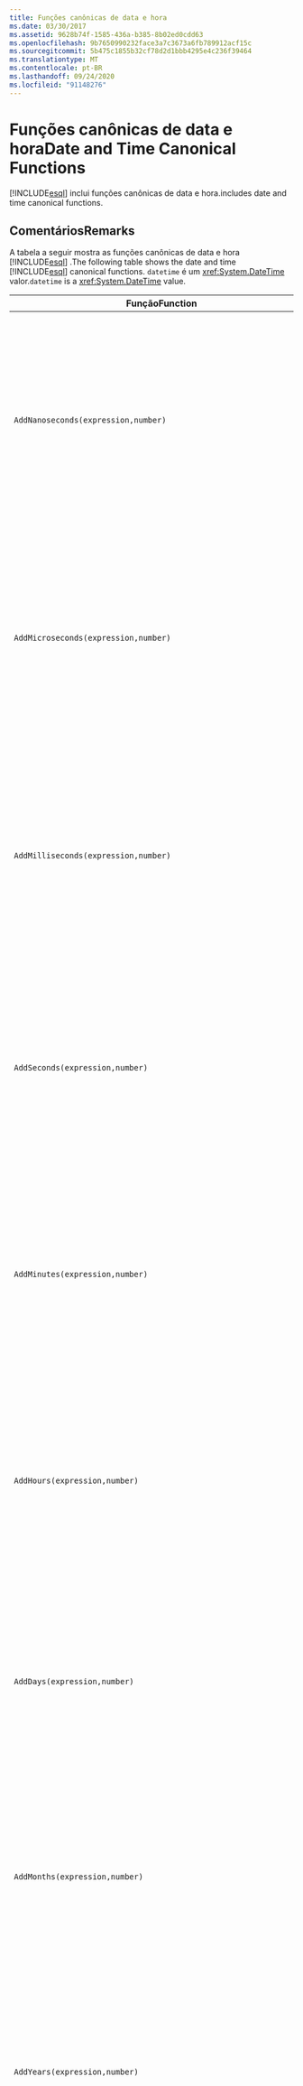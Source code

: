 ```yaml
---
title: Funções canônicas de data e hora
ms.date: 03/30/2017
ms.assetid: 9628b74f-1585-436a-b385-8b02ed0cdd63
ms.openlocfilehash: 9b7650990232face3a7c3673a6fb789912acf15c
ms.sourcegitcommit: 5b475c1855b32cf78d2d1bbb4295e4c236f39464
ms.translationtype: MT
ms.contentlocale: pt-BR
ms.lasthandoff: 09/24/2020
ms.locfileid: "91148276"
---
```

# <a name="date-and-time-canonical-functions"></a><span data-ttu-id="4194c-102">Funções canônicas de data e hora</span><span class="sxs-lookup"><span data-stu-id="4194c-102">Date and Time Canonical Functions</span></span>

[!INCLUDE[esql](../../../../../../includes/esql-md.md)] <span data-ttu-id="4194c-103">inclui funções canônicas de data e hora.</span><span class="sxs-lookup"><span data-stu-id="4194c-103">includes date and time canonical functions.</span></span>  
  
## <a name="remarks"></a><span data-ttu-id="4194c-104">Comentários</span><span class="sxs-lookup"><span data-stu-id="4194c-104">Remarks</span></span>  

 <span data-ttu-id="4194c-105">A tabela a seguir mostra as funções canônicas de data e hora [!INCLUDE[esql](../../../../../../includes/esql-md.md)] .</span><span class="sxs-lookup"><span data-stu-id="4194c-105">The following table shows the date and time [!INCLUDE[esql](../../../../../../includes/esql-md.md)] canonical functions.</span></span> <span data-ttu-id="4194c-106">`datetime` é um <xref:System.DateTime> valor.</span><span class="sxs-lookup"><span data-stu-id="4194c-106">`datetime` is a <xref:System.DateTime> value.</span></span>  
  
|<span data-ttu-id="4194c-107">Função</span><span class="sxs-lookup"><span data-stu-id="4194c-107">Function</span></span>|<span data-ttu-id="4194c-108">Descrição</span><span class="sxs-lookup"><span data-stu-id="4194c-108">Description</span></span>|  
|--------------|-----------------|  
|`AddNanoseconds(expression,number)`|<span data-ttu-id="4194c-109">Adiciona `number` especificado de nanossegundos a `expression`.</span><span class="sxs-lookup"><span data-stu-id="4194c-109">Adds the specified `number` of nanoseconds to the `expression`.</span></span><br /><br /> <span data-ttu-id="4194c-110">**Argumentos**</span><span class="sxs-lookup"><span data-stu-id="4194c-110">**Arguments**</span></span><br /><br /> <span data-ttu-id="4194c-111">`expression`: `DateTime`, `DateTimeOffset`, ou `Time`.</span><span class="sxs-lookup"><span data-stu-id="4194c-111">`expression`: `DateTime`, `DateTimeOffset`, or `Time`.</span></span><br /><br /> <span data-ttu-id="4194c-112">`number`: `Int32`.</span><span class="sxs-lookup"><span data-stu-id="4194c-112">`number`: `Int32`.</span></span><br /><br /> <span data-ttu-id="4194c-113">**Valor Retornado**</span><span class="sxs-lookup"><span data-stu-id="4194c-113">**Return Value**</span></span><br /><br /> <span data-ttu-id="4194c-114">O tipo de `expression`.</span><span class="sxs-lookup"><span data-stu-id="4194c-114">The type of `expression`.</span></span>|  
|`AddMicroseconds(expression,number)`|<span data-ttu-id="4194c-115">Adiciona `number` especificado de microssegundos a `expression`.</span><span class="sxs-lookup"><span data-stu-id="4194c-115">Adds the specified `number` of microseconds to the `expression`.</span></span><br /><br /> <span data-ttu-id="4194c-116">**Argumentos**</span><span class="sxs-lookup"><span data-stu-id="4194c-116">**Arguments**</span></span><br /><br /> <span data-ttu-id="4194c-117">`expression`: `DateTime`, `DateTimeOffset`, ou `Time`.</span><span class="sxs-lookup"><span data-stu-id="4194c-117">`expression`: `DateTime`, `DateTimeOffset`, or `Time`.</span></span><br /><br /> <span data-ttu-id="4194c-118">`number`: `Int32`.</span><span class="sxs-lookup"><span data-stu-id="4194c-118">`number`: `Int32`.</span></span><br /><br /> <span data-ttu-id="4194c-119">**Valor Retornado**</span><span class="sxs-lookup"><span data-stu-id="4194c-119">**Return Value**</span></span><br /><br /> <span data-ttu-id="4194c-120">O tipo de `expression`.</span><span class="sxs-lookup"><span data-stu-id="4194c-120">The type of `expression`.</span></span>|  
|`AddMilliseconds(expression,number)`|<span data-ttu-id="4194c-121">Adiciona `number` especificado de milissegundos a `expression`.</span><span class="sxs-lookup"><span data-stu-id="4194c-121">Adds the specified `number` of milliseconds to the `expression`.</span></span><br /><br /> <span data-ttu-id="4194c-122">**Argumentos**</span><span class="sxs-lookup"><span data-stu-id="4194c-122">**Arguments**</span></span><br /><br /> <span data-ttu-id="4194c-123">`expression`: `DateTime`, `DateTimeOffset`, ou `Time`.</span><span class="sxs-lookup"><span data-stu-id="4194c-123">`expression`: `DateTime`, `DateTimeOffset`, or `Time`.</span></span><br /><br /> <span data-ttu-id="4194c-124">`number`: `Int32`.</span><span class="sxs-lookup"><span data-stu-id="4194c-124">`number`: `Int32`.</span></span><br /><br /> <span data-ttu-id="4194c-125">**Valor Retornado**</span><span class="sxs-lookup"><span data-stu-id="4194c-125">**Return Value**</span></span><br /><br /> <span data-ttu-id="4194c-126">O tipo de `expression`.</span><span class="sxs-lookup"><span data-stu-id="4194c-126">The type of `expression`.</span></span>|  
|`AddSeconds(expression,number)`|<span data-ttu-id="4194c-127">Adiciona `number` especificado de segundos a `expression`.</span><span class="sxs-lookup"><span data-stu-id="4194c-127">Adds the specified `number` of seconds to the `expression`.</span></span><br /><br /> <span data-ttu-id="4194c-128">**Argumentos**</span><span class="sxs-lookup"><span data-stu-id="4194c-128">**Arguments**</span></span><br /><br /> <span data-ttu-id="4194c-129">`expression`: `DateTime`, `DateTimeOffset`, ou `Time`.</span><span class="sxs-lookup"><span data-stu-id="4194c-129">`expression`: `DateTime`, `DateTimeOffset`, or `Time`.</span></span><br /><br /> <span data-ttu-id="4194c-130">`number`: `Int32`.</span><span class="sxs-lookup"><span data-stu-id="4194c-130">`number`: `Int32`.</span></span><br /><br /> <span data-ttu-id="4194c-131">**Valor Retornado**</span><span class="sxs-lookup"><span data-stu-id="4194c-131">**Return Value**</span></span><br /><br /> <span data-ttu-id="4194c-132">O tipo de `expression`.</span><span class="sxs-lookup"><span data-stu-id="4194c-132">The type of `expression`.</span></span>|  
|`AddMinutes(expression,number)`|<span data-ttu-id="4194c-133">Adiciona `number` especificado de minutos a `expression`.</span><span class="sxs-lookup"><span data-stu-id="4194c-133">Adds the specified `number` of minutes to the `expression`.</span></span><br /><br /> <span data-ttu-id="4194c-134">**Argumentos**</span><span class="sxs-lookup"><span data-stu-id="4194c-134">**Arguments**</span></span><br /><br /> <span data-ttu-id="4194c-135">`expression`: `DateTime`, `DateTimeOffset`, ou `Time`.</span><span class="sxs-lookup"><span data-stu-id="4194c-135">`expression`: `DateTime`, `DateTimeOffset`, or `Time`.</span></span><br /><br /> <span data-ttu-id="4194c-136">`number`: `Int32`.</span><span class="sxs-lookup"><span data-stu-id="4194c-136">`number`: `Int32`.</span></span><br /><br /> <span data-ttu-id="4194c-137">**Valor Retornado**</span><span class="sxs-lookup"><span data-stu-id="4194c-137">**Return Value**</span></span><br /><br /> <span data-ttu-id="4194c-138">O tipo de `expression`.</span><span class="sxs-lookup"><span data-stu-id="4194c-138">The type of `expression`.</span></span>|  
|`AddHours(expression,number)`|<span data-ttu-id="4194c-139">Adiciona `number` especificado hora a `expression`.</span><span class="sxs-lookup"><span data-stu-id="4194c-139">Adds the specified `number` of hours to the `expression`.</span></span><br /><br /> <span data-ttu-id="4194c-140">**Argumentos**</span><span class="sxs-lookup"><span data-stu-id="4194c-140">**Arguments**</span></span><br /><br /> <span data-ttu-id="4194c-141">`expression`: `DateTime`, `DateTimeOffset`, ou `Time`.</span><span class="sxs-lookup"><span data-stu-id="4194c-141">`expression`: `DateTime`, `DateTimeOffset`, or `Time`.</span></span><br /><br /> <span data-ttu-id="4194c-142">`number`: `Int32`.</span><span class="sxs-lookup"><span data-stu-id="4194c-142">`number`: `Int32`.</span></span><br /><br /> <span data-ttu-id="4194c-143">**Valor Retornado**</span><span class="sxs-lookup"><span data-stu-id="4194c-143">**Return Value**</span></span><br /><br /> <span data-ttu-id="4194c-144">O tipo de `expression`.</span><span class="sxs-lookup"><span data-stu-id="4194c-144">The type of `expression`.</span></span>|  
|`AddDays(expression,number)`|<span data-ttu-id="4194c-145">Adiciona `number` especificado de dias a `expression`.</span><span class="sxs-lookup"><span data-stu-id="4194c-145">Adds the specified `number` of days to the `expression`.</span></span><br /><br /> <span data-ttu-id="4194c-146">**Argumentos**</span><span class="sxs-lookup"><span data-stu-id="4194c-146">**Arguments**</span></span><br /><br /> <span data-ttu-id="4194c-147">`expression`: `DateTime` ou `DateTimeOffset`.</span><span class="sxs-lookup"><span data-stu-id="4194c-147">`expression`: `DateTime` or `DateTimeOffset`.</span></span><br /><br /> <span data-ttu-id="4194c-148">`number`: `Int32`.</span><span class="sxs-lookup"><span data-stu-id="4194c-148">`number`: `Int32`.</span></span><br /><br /> <span data-ttu-id="4194c-149">**Valor Retornado**</span><span class="sxs-lookup"><span data-stu-id="4194c-149">**Return Value**</span></span><br /><br /> <span data-ttu-id="4194c-150">O tipo de `expression`.</span><span class="sxs-lookup"><span data-stu-id="4194c-150">The type of `expression`.</span></span>|  
|`AddMonths(expression,number)`|<span data-ttu-id="4194c-151">Adiciona `number` especificado de meses a `expression`.</span><span class="sxs-lookup"><span data-stu-id="4194c-151">Adds the specified `number` of months to the `expression`.</span></span><br /><br /> <span data-ttu-id="4194c-152">**Argumentos**</span><span class="sxs-lookup"><span data-stu-id="4194c-152">**Arguments**</span></span><br /><br /> <span data-ttu-id="4194c-153">`expression`: `DateTime` ou `DateTimeOffset`.</span><span class="sxs-lookup"><span data-stu-id="4194c-153">`expression`: `DateTime` or `DateTimeOffset`.</span></span><br /><br /> <span data-ttu-id="4194c-154">`number`: `Int32`.</span><span class="sxs-lookup"><span data-stu-id="4194c-154">`number`: `Int32`.</span></span><br /><br /> <span data-ttu-id="4194c-155">**Valor Retornado**</span><span class="sxs-lookup"><span data-stu-id="4194c-155">**Return Value**</span></span><br /><br /> <span data-ttu-id="4194c-156">O tipo de `expression`.</span><span class="sxs-lookup"><span data-stu-id="4194c-156">The type of `expression`.</span></span>|  
|`AddYears(expression,number)`|<span data-ttu-id="4194c-157">Adiciona `number` especificado de anos a `expression`.</span><span class="sxs-lookup"><span data-stu-id="4194c-157">Adds the specified `number` of years to the `expression`.</span></span><br /><br /> <span data-ttu-id="4194c-158">**Argumentos**</span><span class="sxs-lookup"><span data-stu-id="4194c-158">**Arguments**</span></span><br /><br /> <span data-ttu-id="4194c-159">`expression`: `DateTime` ou `DateTimeOffset`.</span><span class="sxs-lookup"><span data-stu-id="4194c-159">`expression`: `DateTime` or `DateTimeOffset`.</span></span><br /><br /> <span data-ttu-id="4194c-160">`number`: `Int32`.</span><span class="sxs-lookup"><span data-stu-id="4194c-160">`number`: `Int32`.</span></span><br /><br /> <span data-ttu-id="4194c-161">**Valor Retornado**</span><span class="sxs-lookup"><span data-stu-id="4194c-161">**Return Value**</span></span><br /><br /> <span data-ttu-id="4194c-162">O tipo de `expression`.</span><span class="sxs-lookup"><span data-stu-id="4194c-162">The type of `expression`.</span></span>|  
|`CreateDateTime(year,month,day,hour,minute,second)`|<span data-ttu-id="4194c-163">Retorna um novo valor de `DateTime` como a data e hora atuais do servidor na zona de tempo do servidor.</span><span class="sxs-lookup"><span data-stu-id="4194c-163">Returns a new `DateTime` value as the current date and time of the server in the server's time zone.</span></span><br /><br /> <span data-ttu-id="4194c-164">**Argumentos**</span><span class="sxs-lookup"><span data-stu-id="4194c-164">**Arguments**</span></span><br /><br /> <span data-ttu-id="4194c-165">`year`, `month`, `day`, `hour`, `minute`: `Int16` e `Int32`.</span><span class="sxs-lookup"><span data-stu-id="4194c-165">`year`, `month`, `day`, `hour`, `minute`: `Int16` and `Int32`.</span></span><br /><br /> <span data-ttu-id="4194c-166">`second`: `Double`.</span><span class="sxs-lookup"><span data-stu-id="4194c-166">`second`: `Double`.</span></span><br /><br /> <span data-ttu-id="4194c-167">**Valor Retornado**</span><span class="sxs-lookup"><span data-stu-id="4194c-167">**Return Value**</span></span><br /><br /> <span data-ttu-id="4194c-168">Um `DateTime`.</span><span class="sxs-lookup"><span data-stu-id="4194c-168">A `DateTime`.</span></span>|  
|`CreateDateTimeOffset(year,month,day,hour,minute,second,tzoffset)`|<span data-ttu-id="4194c-169">Retorna um novo valor de `DateTimeOffset` como a data e hora atuais do servidor relativo ao Tempo Universal Coordenado (UTC).</span><span class="sxs-lookup"><span data-stu-id="4194c-169">Returns a new `DateTimeOffset` value as the current date and time of the server relative to the Coordinated Universal Time (UTC).</span></span><br /><br /> <span data-ttu-id="4194c-170">**Argumentos**</span><span class="sxs-lookup"><span data-stu-id="4194c-170">**Arguments**</span></span><br /><br /> <span data-ttu-id="4194c-171">`year`, `month`, `day`, `hour`, `minute`, `tzoffset`: `Int32`.</span><span class="sxs-lookup"><span data-stu-id="4194c-171">`year`, `month`, `day`, `hour`, `minute`, `tzoffset`: `Int32`.</span></span><br /><br /> <span data-ttu-id="4194c-172">`second`: `Double`.</span><span class="sxs-lookup"><span data-stu-id="4194c-172">`second`: `Double`.</span></span><br /><br /> <span data-ttu-id="4194c-173">**Valor Retornado**</span><span class="sxs-lookup"><span data-stu-id="4194c-173">**Return Value**</span></span><br /><br /> <span data-ttu-id="4194c-174">Um `DateTimeOffset`.</span><span class="sxs-lookup"><span data-stu-id="4194c-174">A `DateTimeOffset`.</span></span>|  
|`CreateTime(hour,minute,second)`|<span data-ttu-id="4194c-175">Retorna um novo valor de `Time` como a hora atual.</span><span class="sxs-lookup"><span data-stu-id="4194c-175">Returns a new `Time` value as the current time.</span></span><br /><br /> <span data-ttu-id="4194c-176">**Argumentos**</span><span class="sxs-lookup"><span data-stu-id="4194c-176">**Arguments**</span></span><br /><br /> <span data-ttu-id="4194c-177">`hour` e `minute`: `Int32`.</span><span class="sxs-lookup"><span data-stu-id="4194c-177">`hour` and `minute`: `Int32`.</span></span><br /><br /> <span data-ttu-id="4194c-178">`second`: `Double`.</span><span class="sxs-lookup"><span data-stu-id="4194c-178">`second`: `Double`.</span></span><br /><br /> <span data-ttu-id="4194c-179">**Valor Retornado**</span><span class="sxs-lookup"><span data-stu-id="4194c-179">**Return Value**</span></span><br /><br /> <span data-ttu-id="4194c-180">Um `Time`.</span><span class="sxs-lookup"><span data-stu-id="4194c-180">A `Time`.</span></span>|  
|`CurrentDateTime()`|<span data-ttu-id="4194c-181">Retorna um valor de `DateTime` como a data e hora atuais do servidor na zona de tempo do servidor.</span><span class="sxs-lookup"><span data-stu-id="4194c-181">Returns a `DateTime` value as the current date and time of the server in the server's time zone.</span></span><br /><br /> <span data-ttu-id="4194c-182">**Valor Retornado**</span><span class="sxs-lookup"><span data-stu-id="4194c-182">**Return Value**</span></span><br /><br /> <span data-ttu-id="4194c-183">Um `DateTime`.</span><span class="sxs-lookup"><span data-stu-id="4194c-183">A `DateTime`.</span></span>|  
|`CurrentDateTimeOffset()`|<span data-ttu-id="4194c-184">Retorna a data atual, hora e o deslocamento como `DateTimeOffset`.</span><span class="sxs-lookup"><span data-stu-id="4194c-184">Returns the current date, time and offset as a `DateTimeOffset`.</span></span><br /><br /> <span data-ttu-id="4194c-185">**Valor Retornado**</span><span class="sxs-lookup"><span data-stu-id="4194c-185">**Return Value**</span></span><br /><br /> <span data-ttu-id="4194c-186">Um `DateTimeOffset`.</span><span class="sxs-lookup"><span data-stu-id="4194c-186">A `DateTimeOffset`.</span></span>|  
|`CurrentUtcDateTime()`|<span data-ttu-id="4194c-187">Retorna um valor de <xref:System.DateTime> como a data e hora atuais do servidor na zona de UTS.</span><span class="sxs-lookup"><span data-stu-id="4194c-187">Returns a <xref:System.DateTime> value as the current date and time of the server in the UTS time zone.</span></span><br /><br /> <span data-ttu-id="4194c-188">**Valor Retornado**</span><span class="sxs-lookup"><span data-stu-id="4194c-188">**Return Value**</span></span><br /><br /> <span data-ttu-id="4194c-189">Um `DateTime`.</span><span class="sxs-lookup"><span data-stu-id="4194c-189">A `DateTime`.</span></span>|  
|`Day(expression)`|<span data-ttu-id="4194c-190">Retorna a parte do dia de `expression` como `Int32` entre 1 e 31.</span><span class="sxs-lookup"><span data-stu-id="4194c-190">Returns the day portion of `expression` as an `Int32` between 1 and 31.</span></span><br /><br /> <span data-ttu-id="4194c-191">**Argumentos**</span><span class="sxs-lookup"><span data-stu-id="4194c-191">**Arguments**</span></span><br /><br /> <span data-ttu-id="4194c-192">`DateTime` e `DateTimeOffset`.</span><span class="sxs-lookup"><span data-stu-id="4194c-192">A `DateTime` and `DateTimeOffset`.</span></span><br /><br /> <span data-ttu-id="4194c-193">**Valor Retornado**</span><span class="sxs-lookup"><span data-stu-id="4194c-193">**Return Value**</span></span><br /><br /> <span data-ttu-id="4194c-194">Um `Int32`.</span><span class="sxs-lookup"><span data-stu-id="4194c-194">An `Int32`.</span></span><br /><br /> <span data-ttu-id="4194c-195">**Exemplo**</span><span class="sxs-lookup"><span data-stu-id="4194c-195">**Example**</span></span><br /><br /> `-- The following example returns 12.`<br /><br /> `Day(cast('03/12/1998' as DateTime))`|  
|`DayOfYear(expression)`|<span data-ttu-id="4194c-196">Retorna a parte do dia de `expression` como `Int32` entre 1 e 366, onde 366 são retornados para o último dia de um ano bissexto.</span><span class="sxs-lookup"><span data-stu-id="4194c-196">Returns the day portion of `expression` as an `Int32` between 1 and 366, where 366 is returned for the last day of a leap year.</span></span><br /><br /> <span data-ttu-id="4194c-197">**Argumentos**</span><span class="sxs-lookup"><span data-stu-id="4194c-197">**Arguments**</span></span><br /><br /> <span data-ttu-id="4194c-198">`DateTime` ou `DateTimeOffset`.</span><span class="sxs-lookup"><span data-stu-id="4194c-198">A `DateTime` or `DateTimeOffset`.</span></span><br /><br /> <span data-ttu-id="4194c-199">**Valor Retornado**</span><span class="sxs-lookup"><span data-stu-id="4194c-199">**Return Value**</span></span><br /><br /> <span data-ttu-id="4194c-200">Um `Int32`.</span><span class="sxs-lookup"><span data-stu-id="4194c-200">An `Int32`.</span></span>|  
|`DiffNanoseconds(startExpression,endExpression)`|<span data-ttu-id="4194c-201">Retorna a diferença, em nanossegundos, entre `startExpression` e `endExpression`.</span><span class="sxs-lookup"><span data-stu-id="4194c-201">Returns the difference, in nanoseconds, between `startExpression` and `endExpression`.</span></span><br /><br /> <span data-ttu-id="4194c-202">**Argumentos**</span><span class="sxs-lookup"><span data-stu-id="4194c-202">**Arguments**</span></span><br /><br /> <span data-ttu-id="4194c-203">`startExpression`, `endExpression`: `DateTime`, `DateTimeOffset`, ou `Time`.</span><span class="sxs-lookup"><span data-stu-id="4194c-203">`startExpression`, `endExpression`: `DateTime`, `DateTimeOffset`, or `Time`.</span></span> <span data-ttu-id="4194c-204">**Observação:** `startExpression` e `endExpression` devem ser do mesmo tipo.  </span><span class="sxs-lookup"><span data-stu-id="4194c-204">**Note:**  `startExpression` and `endExpression` must be of the same type.</span></span> <br /><br /> <span data-ttu-id="4194c-205">**Valor Retornado**</span><span class="sxs-lookup"><span data-stu-id="4194c-205">**Return Value**</span></span><br /><br /> <span data-ttu-id="4194c-206">Um `Int32`.</span><span class="sxs-lookup"><span data-stu-id="4194c-206">An `Int32`.</span></span>|  
|`DiffMilliseconds(startExpression,endExpression)`|<span data-ttu-id="4194c-207">Retorna a diferença, em milissegundos, entre `startExpression` e `endExpression`.</span><span class="sxs-lookup"><span data-stu-id="4194c-207">Returns the difference, in milliseconds, between `startExpression` and `endExpression`.</span></span><br /><br /> <span data-ttu-id="4194c-208">**Argumentos**</span><span class="sxs-lookup"><span data-stu-id="4194c-208">**Arguments**</span></span><br /><br /> <span data-ttu-id="4194c-209">`startExpression`, `endExpression`: `DateTime`, `DateTimeOffset`, ou `Time`.</span><span class="sxs-lookup"><span data-stu-id="4194c-209">`startExpression`, `endExpression`: `DateTime`, `DateTimeOffset`, or `Time`.</span></span> <span data-ttu-id="4194c-210">**Observação:** `startExpression` e `endExpression` devem ser do mesmo tipo.  </span><span class="sxs-lookup"><span data-stu-id="4194c-210">**Note:**  `startExpression` and `endExpression` must be of the same type.</span></span> <br /><br /> <span data-ttu-id="4194c-211">**Valor Retornado**</span><span class="sxs-lookup"><span data-stu-id="4194c-211">**Return Value**</span></span><br /><br /> <span data-ttu-id="4194c-212">Um `Int32`.</span><span class="sxs-lookup"><span data-stu-id="4194c-212">An `Int32`.</span></span>|  
|`DiffMicroseconds(startExpression,endExpression)`|<span data-ttu-id="4194c-213">Retorna a diferença, em microssegundos, entre `startExpression` e `endExpression`.</span><span class="sxs-lookup"><span data-stu-id="4194c-213">Returns the difference, in microseconds, between `startExpression` and `endExpression`.</span></span><br /><br /> <span data-ttu-id="4194c-214">**Argumentos**</span><span class="sxs-lookup"><span data-stu-id="4194c-214">**Arguments**</span></span><br /><br /> <span data-ttu-id="4194c-215">`startExpression`, `endExpression`: `DateTime`, `DateTimeOffset`, ou `Time`.</span><span class="sxs-lookup"><span data-stu-id="4194c-215">`startExpression`, `endExpression`: `DateTime`, `DateTimeOffset`, or `Time`.</span></span> <span data-ttu-id="4194c-216">**Observação:** `startExpression` e `endExpression` devem ser do mesmo tipo.  </span><span class="sxs-lookup"><span data-stu-id="4194c-216">**Note:**  `startExpression` and `endExpression` must be of the same type.</span></span> <br /><br /> <span data-ttu-id="4194c-217">**Valor Retornado**</span><span class="sxs-lookup"><span data-stu-id="4194c-217">**Return Value**</span></span><br /><br /> <span data-ttu-id="4194c-218">Um `Int32`.</span><span class="sxs-lookup"><span data-stu-id="4194c-218">An `Int32`.</span></span>|  
|`DiffSeconds(startExpression,endExpression)`|<span data-ttu-id="4194c-219">Retorna a diferença, em segundos, entre `startExpression` e `endExpression`.</span><span class="sxs-lookup"><span data-stu-id="4194c-219">Returns the difference, in seconds, between `startExpression` and `endExpression`.</span></span><br /><br /> <span data-ttu-id="4194c-220">**Argumentos**</span><span class="sxs-lookup"><span data-stu-id="4194c-220">**Arguments**</span></span><br /><br /> <span data-ttu-id="4194c-221">`startExpression`, `endExpression`: `DateTime`, `DateTimeOffset`, ou `Time`.</span><span class="sxs-lookup"><span data-stu-id="4194c-221">`startExpression`, `endExpression`: `DateTime`, `DateTimeOffset`, or `Time`.</span></span> <span data-ttu-id="4194c-222">**Observação:** `startExpression` e `endExpression` devem ser do mesmo tipo.  </span><span class="sxs-lookup"><span data-stu-id="4194c-222">**Note:**  `startExpression` and `endExpression` must be of the same type.</span></span> <br /><br /> <span data-ttu-id="4194c-223">**Valor Retornado**</span><span class="sxs-lookup"><span data-stu-id="4194c-223">**Return Value**</span></span><br /><br /> <span data-ttu-id="4194c-224">Um `Int32`.</span><span class="sxs-lookup"><span data-stu-id="4194c-224">An `Int32`.</span></span>|  
|`DiffMinutes(startExpression,endExpression)`|<span data-ttu-id="4194c-225">Retorna a diferença, em minutos, entre `startExpression` e `endExpression`.</span><span class="sxs-lookup"><span data-stu-id="4194c-225">Returns the difference, in minutes, between `startExpression` and `endExpression`.</span></span><br /><br /> <span data-ttu-id="4194c-226">**Argumentos**</span><span class="sxs-lookup"><span data-stu-id="4194c-226">**Arguments**</span></span><br /><br /> <span data-ttu-id="4194c-227">`startExpression`, `endExpression`: `DateTime`, `DateTimeOffset`, ou `Time`.</span><span class="sxs-lookup"><span data-stu-id="4194c-227">`startExpression`, `endExpression`: `DateTime`, `DateTimeOffset`, or `Time`.</span></span> <span data-ttu-id="4194c-228">**Observação:** `startExpression` e `endExpression` devem ser do mesmo tipo.  </span><span class="sxs-lookup"><span data-stu-id="4194c-228">**Note:**  `startExpression` and `endExpression` must be of the same type.</span></span> <br /><br /> <span data-ttu-id="4194c-229">**Valor Retornado**</span><span class="sxs-lookup"><span data-stu-id="4194c-229">**Return Value**</span></span><br /><br /> <span data-ttu-id="4194c-230">Um `Int32`.</span><span class="sxs-lookup"><span data-stu-id="4194c-230">An `Int32`.</span></span>|  
|`DiffHours(startExpression,endExpression)`|<span data-ttu-id="4194c-231">Retorna a diferença, hora, entre `startExpression` e `endExpression`.</span><span class="sxs-lookup"><span data-stu-id="4194c-231">Returns the difference, in hours, between `startExpression` and `endExpression`.</span></span><br /><br /> <span data-ttu-id="4194c-232">**Argumentos**</span><span class="sxs-lookup"><span data-stu-id="4194c-232">**Arguments**</span></span><br /><br /> <span data-ttu-id="4194c-233">`startExpression`, `endExpression`: `DateTime`, `DateTimeOffset`, ou `Time`.</span><span class="sxs-lookup"><span data-stu-id="4194c-233">`startExpression`, `endExpression`: `DateTime`, `DateTimeOffset`, or `Time`.</span></span> <span data-ttu-id="4194c-234">**Observação:** `startExpression` e `endExpression` devem ser do mesmo tipo.  </span><span class="sxs-lookup"><span data-stu-id="4194c-234">**Note:**  `startExpression` and `endExpression` must be of the same type.</span></span> <br /><br /> <span data-ttu-id="4194c-235">**Valor Retornado**</span><span class="sxs-lookup"><span data-stu-id="4194c-235">**Return Value**</span></span><br /><br /> <span data-ttu-id="4194c-236">Um `Int32`.</span><span class="sxs-lookup"><span data-stu-id="4194c-236">An `Int32`.</span></span>|  
|`DiffDays(startExpression,endExpression)`|<span data-ttu-id="4194c-237">Retorna a diferença, os dias, entre `startExpression` e `endExpression`.</span><span class="sxs-lookup"><span data-stu-id="4194c-237">Returns the difference, in days, between `startExpression` and `endExpression`.</span></span><br /><br /> <span data-ttu-id="4194c-238">**Argumentos**</span><span class="sxs-lookup"><span data-stu-id="4194c-238">**Arguments**</span></span><br /><br /> <span data-ttu-id="4194c-239">`startExpression`, `endExpression`: `DateTime` ou `DateTimeOffset`.</span><span class="sxs-lookup"><span data-stu-id="4194c-239">`startExpression`, `endExpression`: `DateTime` or `DateTimeOffset`.</span></span> <span data-ttu-id="4194c-240">**Observação:** `startExpression` e `endExpression` devem ser do mesmo tipo.  </span><span class="sxs-lookup"><span data-stu-id="4194c-240">**Note:**  `startExpression` and `endExpression` must be of the same type.</span></span> <br /><br /> <span data-ttu-id="4194c-241">**Valor Retornado**</span><span class="sxs-lookup"><span data-stu-id="4194c-241">**Return Value**</span></span><br /><br /> <span data-ttu-id="4194c-242">Um `Int32`.</span><span class="sxs-lookup"><span data-stu-id="4194c-242">An `Int32`.</span></span>|  
|`DiffMonths(startExpression,endExpression)`|<span data-ttu-id="4194c-243">Retorna a diferença, em meses, entre `startExpression` e `endExpression`.</span><span class="sxs-lookup"><span data-stu-id="4194c-243">Returns the difference, in months, between `startExpression` and `endExpression`.</span></span><br /><br /> <span data-ttu-id="4194c-244">**Argumentos**</span><span class="sxs-lookup"><span data-stu-id="4194c-244">**Arguments**</span></span><br /><br /> <span data-ttu-id="4194c-245">`startExpression`, `endExpression`: `DateTime` ou `DateTimeOffset`.</span><span class="sxs-lookup"><span data-stu-id="4194c-245">`startExpression`, `endExpression`: `DateTime` or `DateTimeOffset`.</span></span> <span data-ttu-id="4194c-246">**Observação:** `startExpression` e `endExpression` devem ser do mesmo tipo.  </span><span class="sxs-lookup"><span data-stu-id="4194c-246">**Note:**  `startExpression` and `endExpression` must be of the same type.</span></span> <br /><br /> <span data-ttu-id="4194c-247">**Valor Retornado**</span><span class="sxs-lookup"><span data-stu-id="4194c-247">**Return Value**</span></span><br /><br /> <span data-ttu-id="4194c-248">Um `Int32`.</span><span class="sxs-lookup"><span data-stu-id="4194c-248">An `Int32`.</span></span>|  
|`DiffYears(startExpression,endExpression)`|<span data-ttu-id="4194c-249">Retorna a diferença, em anos, entre `startExpression` e `endExpression`.</span><span class="sxs-lookup"><span data-stu-id="4194c-249">Returns the difference, in years, between `startExpression` and `endExpression`.</span></span><br /><br /> <span data-ttu-id="4194c-250">**Argumentos**</span><span class="sxs-lookup"><span data-stu-id="4194c-250">**Arguments**</span></span><br /><br /> <span data-ttu-id="4194c-251">`startExpression`, `endExpression`: `DateTime` ou `DateTimeOffset`.</span><span class="sxs-lookup"><span data-stu-id="4194c-251">`startExpression`, `endExpression`: `DateTime` or `DateTimeOffset`.</span></span> <span data-ttu-id="4194c-252">**Observação:** `startExpression` e `endExpression` devem ser do mesmo tipo.  </span><span class="sxs-lookup"><span data-stu-id="4194c-252">**Note:**  `startExpression` and `endExpression` must be of the same type.</span></span> <br /><br /> <span data-ttu-id="4194c-253">**Valor Retornado**</span><span class="sxs-lookup"><span data-stu-id="4194c-253">**Return Value**</span></span><br /><br /> <span data-ttu-id="4194c-254">Um `Int32`.</span><span class="sxs-lookup"><span data-stu-id="4194c-254">An `Int32`.</span></span>|  
|`GetTotalOffsetMinutes(datetimeoffset)`|<span data-ttu-id="4194c-255">Retorna o número de minutos que `datetimeoffset` é deslocado GMT.</span><span class="sxs-lookup"><span data-stu-id="4194c-255">Returns the number of minutes that the `datetimeoffset` is offset from GMT.</span></span> <span data-ttu-id="4194c-256">Isso é geralmente entre +780 e -780 (+ ou - 13 horas).</span><span class="sxs-lookup"><span data-stu-id="4194c-256">This is generally between +780 and -780 (+ or - 13 hrs).</span></span> <span data-ttu-id="4194c-257">**Observação:**  Essa função tem suporte somente no SQL Server 2008.</span><span class="sxs-lookup"><span data-stu-id="4194c-257">**Note:**  This function is supported in SQL Server 2008 only.</span></span> <br /><br /> <span data-ttu-id="4194c-258">**Argumentos**</span><span class="sxs-lookup"><span data-stu-id="4194c-258">**Arguments**</span></span><br /><br /> <span data-ttu-id="4194c-259">Um `DateTimeOffset`.</span><span class="sxs-lookup"><span data-stu-id="4194c-259">A `DateTimeOffset`.</span></span><br /><br /> <span data-ttu-id="4194c-260">**Valor Retornado**</span><span class="sxs-lookup"><span data-stu-id="4194c-260">**Return Value**</span></span><br /><br /> <span data-ttu-id="4194c-261">Um `Int32`.</span><span class="sxs-lookup"><span data-stu-id="4194c-261">An `Int32`.</span></span>|  
|`Hour(expression)`|<span data-ttu-id="4194c-262">Retorna a parte da hora de `expression` como `Int32` entre 0 e 23.</span><span class="sxs-lookup"><span data-stu-id="4194c-262">Returns the hour portion of `expression` as an `Int32` between 0 and 23.</span></span><br /><br /> <span data-ttu-id="4194c-263">**Argumentos**</span><span class="sxs-lookup"><span data-stu-id="4194c-263">**Arguments**</span></span><br /><br /> <span data-ttu-id="4194c-264">`DateTime, Time` e `DateTimeOffset`.</span><span class="sxs-lookup"><span data-stu-id="4194c-264">A `DateTime, Time` and `DateTimeOffset`.</span></span><br /><br /> <span data-ttu-id="4194c-265">**Exemplo**</span><span class="sxs-lookup"><span data-stu-id="4194c-265">**Example**</span></span><br /><br /> `-- The following example returns 22.`<br /><br /> `Hour(cast('22:35:5' as DateTime))`|  
|`Millisecond(expression)`|<span data-ttu-id="4194c-266">Retorna a parte de milissegundos de `expression` como `Int32` entre 0 e 999.</span><span class="sxs-lookup"><span data-stu-id="4194c-266">Returns the milliseconds portion of `expression` as an `Int32` between 0 and 999.</span></span><br /><br /> <span data-ttu-id="4194c-267">**Argumentos**</span><span class="sxs-lookup"><span data-stu-id="4194c-267">**Arguments**</span></span><br /><br /> <span data-ttu-id="4194c-268">`DateTime, Time` e `DateTimeOffset`.</span><span class="sxs-lookup"><span data-stu-id="4194c-268">A `DateTime, Time` and `DateTimeOffset`.</span></span><br /><br /> <span data-ttu-id="4194c-269">**Valor Retornado**</span><span class="sxs-lookup"><span data-stu-id="4194c-269">**Return Value**</span></span><br /><br /> <span data-ttu-id="4194c-270">Um `Int32`.</span><span class="sxs-lookup"><span data-stu-id="4194c-270">An `Int32`.</span></span>|  
|`Minute(expression)`|<span data-ttu-id="4194c-271">Retorna a parte minúscula de `expression` como `Int32` entre 0 e 59.</span><span class="sxs-lookup"><span data-stu-id="4194c-271">Returns the minute portion of `expression` as an `Int32` between 0 and 59.</span></span><br /><br /> <span data-ttu-id="4194c-272">**Argumentos**</span><span class="sxs-lookup"><span data-stu-id="4194c-272">**Arguments**</span></span><br /><br /> <span data-ttu-id="4194c-273">`DateTime, Time` ou `DateTimeOffset`.</span><span class="sxs-lookup"><span data-stu-id="4194c-273">A `DateTime, Time` or `DateTimeOffset`.</span></span><br /><br /> <span data-ttu-id="4194c-274">**Valor Retornado**</span><span class="sxs-lookup"><span data-stu-id="4194c-274">**Return Value**</span></span><br /><br /> <span data-ttu-id="4194c-275">Um `Int32`.</span><span class="sxs-lookup"><span data-stu-id="4194c-275">An `Int32`.</span></span><br /><br /> <span data-ttu-id="4194c-276">**Exemplo**</span><span class="sxs-lookup"><span data-stu-id="4194c-276">**Example**</span></span><br /><br /> `-- The following example returns 35`<br /><br /> `Minute(cast('22:35:5' as DateTime))`|  
|`Month(expression)`|<span data-ttu-id="4194c-277">Retorna a parte do mês de `expression` como `Int32` entre 1 e 12.</span><span class="sxs-lookup"><span data-stu-id="4194c-277">Returns the month portion of `expression` as an `Int32` between 1 and 12.</span></span><br /><br /> <span data-ttu-id="4194c-278">**Argumentos**</span><span class="sxs-lookup"><span data-stu-id="4194c-278">**Arguments**</span></span><br /><br /> <span data-ttu-id="4194c-279">`DateTime` ou `DateTimeOffset`.</span><span class="sxs-lookup"><span data-stu-id="4194c-279">A `DateTime` or `DateTimeOffset`.</span></span><br /><br /> <span data-ttu-id="4194c-280">**Valor Retornado**</span><span class="sxs-lookup"><span data-stu-id="4194c-280">**Return Value**</span></span><br /><br /> <span data-ttu-id="4194c-281">Um `Int32`.</span><span class="sxs-lookup"><span data-stu-id="4194c-281">An `Int32`.</span></span><br /><br /> <span data-ttu-id="4194c-282">**Exemplo**</span><span class="sxs-lookup"><span data-stu-id="4194c-282">**Example**</span></span><br /><br /> `-- The following example returns 3.`<br /><br /> `Month(cast('03/12/1998' as DateTime))`|  
|`Second(expression)`|<span data-ttu-id="4194c-283">Retorna a parte de segundos de `expression` como `Int32` entre 0 e 59.</span><span class="sxs-lookup"><span data-stu-id="4194c-283">Returns the seconds portion of `expression` as an `Int32` between 0 and 59.</span></span><br /><br /> <span data-ttu-id="4194c-284">**Argumentos**</span><span class="sxs-lookup"><span data-stu-id="4194c-284">**Arguments**</span></span><br /><br /> <span data-ttu-id="4194c-285">`DateTime, Time` e `DateTimeOffset`.</span><span class="sxs-lookup"><span data-stu-id="4194c-285">A `DateTime, Time` and `DateTimeOffset`.</span></span><br /><br /> <span data-ttu-id="4194c-286">**Valor Retornado**</span><span class="sxs-lookup"><span data-stu-id="4194c-286">**Return Value**</span></span><br /><br /> <span data-ttu-id="4194c-287">Um `Int32`.</span><span class="sxs-lookup"><span data-stu-id="4194c-287">An `Int32`.</span></span><br /><br /> <span data-ttu-id="4194c-288">**Exemplo**</span><span class="sxs-lookup"><span data-stu-id="4194c-288">**Example**</span></span><br /><br /> `-- The following example returns 5`<br /><br /> `Second(cast('22:35:5' as DateTime))`|  
|`TruncateTime(expression)`|<span data-ttu-id="4194c-289">Retorna `expression`, com os valores de tempo truncados.</span><span class="sxs-lookup"><span data-stu-id="4194c-289">Returns the `expression`, with the time values truncated.</span></span><br /><br /> <span data-ttu-id="4194c-290">**Argumentos**</span><span class="sxs-lookup"><span data-stu-id="4194c-290">**Arguments**</span></span><br /><br /> <span data-ttu-id="4194c-291">`DateTime` ou `DateTimeOffset`.</span><span class="sxs-lookup"><span data-stu-id="4194c-291">A `DateTime` or `DateTimeOffset`.</span></span><br /><br /> <span data-ttu-id="4194c-292">**Valor Retornado**</span><span class="sxs-lookup"><span data-stu-id="4194c-292">**Return Value**</span></span><br /><br /> <span data-ttu-id="4194c-293">O tipo de `expression`.</span><span class="sxs-lookup"><span data-stu-id="4194c-293">The type of `expression`.</span></span>|  
|`Year(expression)`|<span data-ttu-id="4194c-294">Retorna a parte do ano de `expression` como um `Int32` `YYYY` .</span><span class="sxs-lookup"><span data-stu-id="4194c-294">Returns the year portion of `expression` as an `Int32` `YYYY`.</span></span><br /><br /> <span data-ttu-id="4194c-295">**Argumentos**</span><span class="sxs-lookup"><span data-stu-id="4194c-295">**Arguments**</span></span><br /><br /> <span data-ttu-id="4194c-296">`DateTime` e `DateTimeOffset`.</span><span class="sxs-lookup"><span data-stu-id="4194c-296">A `DateTime` and `DateTimeOffset`.</span></span><br /><br /> <span data-ttu-id="4194c-297">**Valor Retornado**</span><span class="sxs-lookup"><span data-stu-id="4194c-297">**Return Value**</span></span><br /><br /> <span data-ttu-id="4194c-298">Um `Int32`.</span><span class="sxs-lookup"><span data-stu-id="4194c-298">An `Int32`.</span></span><br /><br /> <span data-ttu-id="4194c-299">**Exemplo**</span><span class="sxs-lookup"><span data-stu-id="4194c-299">**Example**</span></span><br /><br /> `-- The following example returns 1998.`<br /><br /> `Year(cast('03/12/1998' as DateTime))`|  
  
 <span data-ttu-id="4194c-300">Essas funções retornará `null` se entrada dada de `null` .</span><span class="sxs-lookup"><span data-stu-id="4194c-300">These functions will return `null` if given `null` input.</span></span>  
  
 <span data-ttu-id="4194c-301">Funcionalidade equivalente está disponível no provedor gerenciado cliente do Microsoft SQL.</span><span class="sxs-lookup"><span data-stu-id="4194c-301">Equivalent functionality is available in the Microsoft SQL Client Managed Provider.</span></span> <span data-ttu-id="4194c-302">Para obter mais informações, consulte [SqlClient para funções de Entity Framework](../sqlclient-for-ef-functions.md).</span><span class="sxs-lookup"><span data-stu-id="4194c-302">For more information, see [SqlClient for Entity Framework Functions](../sqlclient-for-ef-functions.md).</span></span>  
  
## <a name="see-also"></a><span data-ttu-id="4194c-303">Confira também</span><span class="sxs-lookup"><span data-stu-id="4194c-303">See also</span></span>

- [<span data-ttu-id="4194c-304">Funções canônicas</span><span class="sxs-lookup"><span data-stu-id="4194c-304">Canonical Functions</span></span>](canonical-functions.md)
